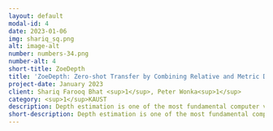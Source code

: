 ```yaml
---
layout: default
modal-id: 4
date: 2023-01-06
img: shariq_sq.png
alt: image-alt
number: numbers-34.png
number-alt: 4 
short-title: ZoeDepth
title: 'ZoeDepth: Zero-shot Transfer by Combining Relative and Metric Depth'
project-date: January 2023
client: Shariq Farooq Bhat <sup>1</sup>, Peter Wonka<sup>1</sup>
category: <sup>1</sup>KAUST
description: Depth estimation is one of the most fundamental computer vision problems. While predicting depth from a single image is considered an ill-posed problem, there has been tremendous progress with learning-based methods in recent years. However, existing work either focuses on generalization performance disregarding metric scale, i.e. relative depth estimation or state-of-the-art results on specific datasets, i.e. metric depth estimation. In this work, we propose the first approach that combines both worlds, leading to a model with excellent generalization performance while maintaining metric scale. Our method improves the state of the art on the NYU Depth v2 indoor dataset by 18.9% in terms of relative absolute error (REL) and achieves unprecedented zero-shot generalization performance to four unseen indoor datasets with up to 48.2% mean relative improvement (mRI) across three metrics (delta, REL, RMSE). We can also train our model for both indoor and outdoor domains at the same time and generalize to eight unseen datasets from both domains while still outperforming the state-of-the-art on NYU Depth v2 by 16.8%.
short-description: Depth estimation is one of the most fundamental computer vision problems. While predicting depth from a single image is considered an ill-posed problem, there has been tremendous progress
---
```

